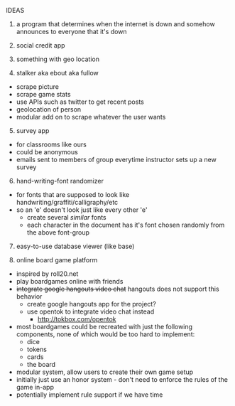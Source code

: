 IDEAS

1. a program that determines when the internet is down and somehow announces to everyone that it's down

2. social credit app

3. something with geo location

4. stalker aka ebout aka fullow
  - scrape picture
  - scrape game stats
  - use APIs such as twitter to get recent posts
  - geolocation of person
  - modular add on to scrape whatever the user wants

5. survey app
  - for classrooms like ours
  - could be anonymous
  - emails sent to members of group everytime instructor sets up a new survey

6. hand-writing-font randomizer
  - for fonts that are supposed to look like handwriting/graffiti/calligraphy/etc
  - so an 'e' doesn't look just like every other 'e'
    - create several *similar* fonts
    - each character in the document has it's font chosen randomly from the above font-group

7. easy-to-use database viewer (like base)

8. online board game platform
  - inspired by roll20.net
  - play boardgames online with friends
  - ~~integrate google hangouts video chat~~ hangouts does not support this behavior
    - create google hangouts app for the project?
  	- use opentok to integrate video chat instead
  		- http://tokbox.com/opentok
  - most boardgames could be recreated with just the following components, none of which would be too hard to implement:
    - dice
    - tokens
    - cards
    - the board
  - modular system, allow users to create their own game setup
  - initially just use an honor system - don't need to enforce the rules of the game in-app
  - potentially implement rule support if we have time